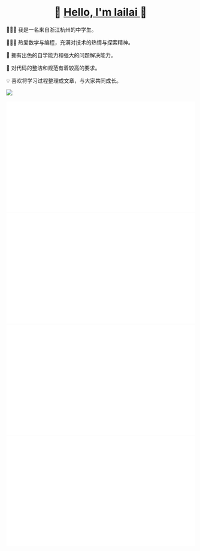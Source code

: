 <h1 align="center">
  🎉
  <a href="https://www.lailai.one">
    Hello, I'm lailai
  </a>
  🥳
</h1>

🧑🏻‍🎓 我是一名来自浙江杭州的中学生。

🧑🏻‍💻 热爱数学与编程，充满对技术的热情与探索精神。

🤯 拥有出色的自学能力和强大的问题解决能力。

🫧 对代码的整洁和规范有着较高的要求。

💡 喜欢将学习过程整理成文章，与大家共同成长。

![](https://skillicons.dev/icons?i=aws,azure,cloudflare,npm,git,github,c,cpp,qt,html,js,ts,css,py,md,latex,docker,linux,vscode,nodejs,react)

![](https://raw.githubusercontent.com/lailai0916/github-stats/master/generated/overview.svg#gh-dark-mode-only)
![](https://raw.githubusercontent.com/lailai0916/github-stats/master/generated/overview.svg#gh-light-mode-only)
![](https://raw.githubusercontent.com/lailai0916/github-stats/master/generated/languages.svg#gh-dark-mode-only)
![](https://raw.githubusercontent.com/lailai0916/github-stats/master/generated/languages.svg#gh-light-mode-only)
